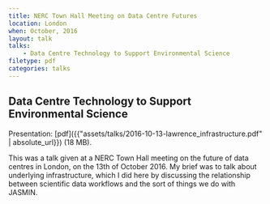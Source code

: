 ```yaml
---
title: NERC Town Hall Meeting on Data Centre Futures
location: London
when: October, 2016
layout: talk
talks:
    - Data Centre Technology to Support Environmental Science
filetype: pdf
categories: talks
---
```


Data Centre Technology to Support Environmental Science
-------------------------------------------------------

Presentation: [pdf]({{"assets/talks/2016-10-13-lawrence_infrastructure.pdf" | absolute_url}}) (18 MB).

This was a talk given at a NERC Town Hall meeting on the future of data centres in London, on the 13th of October 2016.  My brief was to talk about underlying infrastructure, which I did here by discussing the relationship between scientific data workflows and the sort of things we do with JASMIN.
